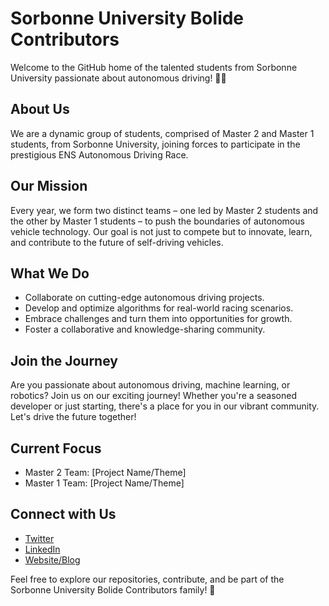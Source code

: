 # Sorbonne University Bolide Contributors

Welcome to the GitHub home of the talented students from Sorbonne University passionate about autonomous driving! 🚗💨

## About Us
We are a dynamic group of students, comprised of Master 2 and Master 1 students, from Sorbonne University, joining forces to participate in the prestigious ENS Autonomous Driving Race.

## Our Mission
Every year, we form two distinct teams – one led by Master 2 students and the other by Master 1 students – to push the boundaries of autonomous vehicle technology. Our goal is not just to compete but to innovate, learn, and contribute to the future of self-driving vehicles.

## What We Do
- Collaborate on cutting-edge autonomous driving projects.
- Develop and optimize algorithms for real-world racing scenarios.
- Embrace challenges and turn them into opportunities for growth.
- Foster a collaborative and knowledge-sharing community.

## Join the Journey
Are you passionate about autonomous driving, machine learning, or robotics? Join us on our exciting journey! Whether you're a seasoned developer or just starting, there's a place for you in our vibrant community. Let's drive the future together!

## Current Focus
- Master 2 Team: [Project Name/Theme]
- Master 1 Team: [Project Name/Theme]

## Connect with Us
- [Twitter](#)
- [LinkedIn](#)
- [Website/Blog](#)

Feel free to explore our repositories, contribute, and be part of the Sorbonne University Bolide Contributors family! 🚀
